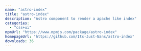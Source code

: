 ```yaml
---
name: "astro-index"
title: "astro-index"
description: "Astro component to render a apache like index"
categories:
  - "css+ui"
npmUrl: "https://www.npmjs.com/package/astro-index"
homepageUrl: "https://github.com/Its-Just-Nans/astro-index"
downloads: 36
---
```

